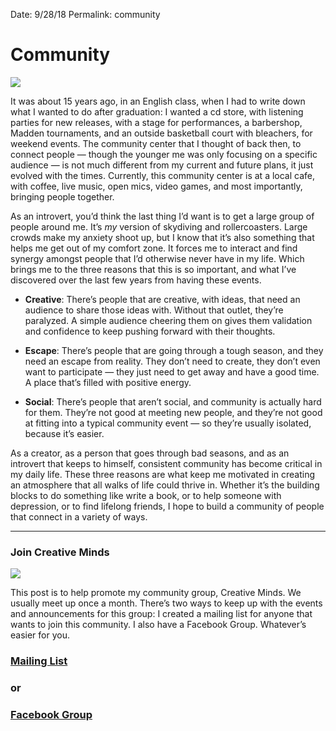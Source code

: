 Date: 9/28/18
Permalink: community

# Community

![][image-1]

It was about 15 years ago, in an English class, when I had to write down what I wanted to do after graduation: I wanted a cd store, with listening parties for new releases, with a stage for performances, a barbershop, Madden tournaments, and an outside basketball court with bleachers, for weekend events. The community center that I thought of back then, to connect people — though the younger me was only focusing on a specific audience — is not much different from my current and future plans, it just evolved with the times. Currently, this community center is at a local cafe, with coffee, live music, open mics, video games, and most importantly, bringing people together.

As an introvert, you’d think the last thing I’d want is to get a large group of people around me. It’s *my* version of skydiving and rollercoasters. Large crowds make my anxiety shoot up, but I know that it’s also something that helps me get out of my comfort zone. It forces me to interact and find synergy amongst people that I’d otherwise never have in my life. Which brings me to the three reasons that this is so important, and what I’ve discovered over the last few years from having these events.

- **Creative**: There’s people that are creative, with ideas, that need an audience to share those ideas with. Without that outlet, they’re paralyzed. A simple audience cheering them on gives them validation and confidence to keep pushing forward with their thoughts.

- **Escape**: There’s people that are going through a tough season, and they need an escape from reality. They don’t need to create, they don’t even want to participate — they just need to get away and have a good time. A place that’s filled with positive energy.

- **Social**: There’s people that aren’t social, and community is actually hard for them. They’re not good at meeting new people, and they’re not good at fitting into a typical community event — so they’re usually isolated, because it’s easier.

As a creator, as a person that goes through bad seasons, and as an introvert that keeps to himself, consistent community has become critical in my daily life. These three reasons are what keep me motivated in creating an atmosphere that all walks of life could thrive in. Whether it’s the building blocks to do something like write a book, or to help someone with depression, or to find lifelong friends, I hope to build a community of people that connect in a variety of ways.

---- 

### **Join Creative Minds**

![][image-2]

This post is to help promote my community group, Creative Minds. We usually meet up once a month. There’s two ways to keep up with the events and announcements for this group: I created a mailing list for anyone that wants to join this community. I also have a Facebook Group. Whatever’s easier for you. 

### **[Mailing List][1]**

### or

### **[Facebook Group][2]**

[1]:	http://eepurl.com/dIDOQD
[2]:	https://www.facebook.com/groups/288029324892997/

[image-1]:	https://i.imgur.com/mSjhtIL.jpg
[image-2]:	https://i.imgur.com/F4atZ0i.jpg